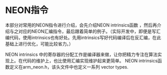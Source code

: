 # NEON指令

本部分对常用的NEON指令进行介绍，会先介绍NEON intrinsics函数 ，然后再介绍与之对应的NEON汇编指令，最后跟着简单的例子。（实际开发中，即便是写汇编代码，使用intrinsics也有好处。先用intrinsics写好代码编译后在反汇编，在此基础上进行优化，可能比较省力。）

NEON intrinsics 中的寄存器的分配工作是编译器来做，让你把精力专注在算法实现上。在代码的维护上，也比使用汇编实现维护起来更简单。 NEON intrinsics函数定义在arm_neon.h，该头文件中也定义一系列 vector types.

